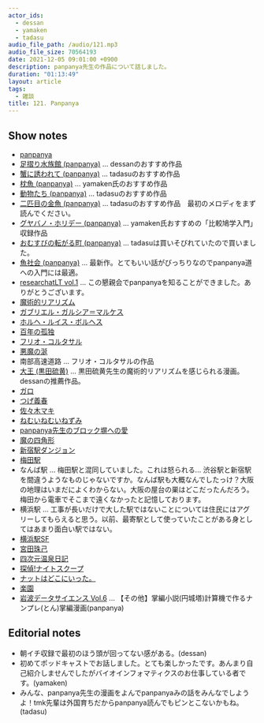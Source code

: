```yaml
---
actor_ids:
  - dessan
  - yamaken
  - tadasu
audio_file_path: /audio/121.mp3
audio_file_size: 70564193
date: 2021-12-05 09:01:00 +0900
description: panpanya先生の作品について話しました。
duration: "01:13:49"
layout: article
tags:
  - 雑談
title: 121. Panpanya
---
```


## Show notes
- [panpanya](https://ja.wikipedia.org/wiki/Panpanya)
- [足摺り水族館 (panpanya)](https://www.amazon.co.jp/dp/4907259026) ... dessanのおすすめ作品
- [蟹に誘われて (panpanya)](https://www.amazon.co.jp/dp/B077D3Z5GY/?tag=researchatf04-22) ... tadasuのおすすめ作品
- [枕魚 (panpanya)](https://www.amazon.co.jp/dp/B077ZMYLYM/?tag=researchatf04-22) ... yamaken氏のおすすめ作品
- [動物たち (panpanya)](https://www.amazon.co.jp/dp/B077ZSMKFF/?tag=researchatf04-22) ... tadasuのおすすめ作品
- [二匹目の金魚 (panpanya)](https://www.amazon.co.jp/dp/B0799FX5GK/?tag=researchatf04-22) ... tadasuのおすすめ作品　最初のメロディをまず読んでください。
- [グヤバノ・ホリデー (panpanya)](https://www.amazon.co.jp/dp/B07N383SMS/?tag=researchatf04-22) ... yamaken氏おすすめの「比較鳩学入門」収録作品
- [おむすびの転がる町 (panpanya)](https://www.amazon.co.jp/dp/B086DPMDPS/?tag=researchatf04-22) ... tadasuは買いそびれていたので買いました。
- [魚社会 (panpanya)](https://www.amazon.co.jp/dp/B097QMGBDF/?tag=researchatf04-22) ... 最新作。とてもいい話がびっちりなのでpanpanya道への入門には最適。
- [researchatLT vol.1](https://www.youtube.com/watch?v=kKLt956ieSM&ab_channel=Researchatfm) ... この懇親会でpanpanyaを知ることができました。ありがとうございます。
- [魔術的リアリズム](https://ja.wikipedia.org/wiki/%E3%83%9E%E3%82%B8%E3%83%83%E3%82%AF%E3%83%AA%E3%82%A2%E3%83%AA%E3%82%BA%E3%83%A0)
- [ガブリエル・ガルシア＝マルケス](https://ja.wikipedia.org/wiki/%E3%82%AC%E3%83%96%E3%83%AA%E3%82%A8%E3%83%AB%E3%83%BB%E3%82%AC%E3%83%AB%E3%82%B7%E3%82%A2%EF%BC%9D%E3%83%9E%E3%83%AB%E3%82%B1%E3%82%B9)
- [ホルヘ・ルイス・ボルヘス](https://ja.wikipedia.org/wiki/%E3%83%9B%E3%83%AB%E3%83%98%E3%83%BB%E3%83%AB%E3%82%A4%E3%82%B9%E3%83%BB%E3%83%9C%E3%83%AB%E3%83%98%E3%82%B9)
- [百年の孤独](https://www.amazon.co.jp/dp/4105090119/?tag=researchatf04-22)
- [フリオ・コルタサル](https://ja.wikipedia.org/wiki/%E3%83%95%E3%83%AA%E3%82%AA%E3%83%BB%E3%82%B3%E3%83%AB%E3%82%BF%E3%82%B5%E3%83%AB)
- [悪魔の涎](https://www.amazon.co.jp/dp/4003279018/?tag=researchatf04-22)
- 南部高速道路 ... フリオ・コルタサルの作品
- [大王 (黒田硫黄)](https://www.amazon.co.jp/dp/B07R72PRQX/?tag=researchatf04-22) ... 黒田硫黄先生の魔術的リアリズムを感じられる漫画。dessanの推薦作品。
- [ガロ](https://ja.wikipedia.org/wiki/%E3%82%AC%E3%83%AD_(%E9%9B%91%E8%AA%8C))
- [つげ義春](https://ja.wikipedia.org/wiki/%E3%81%A4%E3%81%92%E7%BE%A9%E6%98%A5)
- [佐々木マキ](https://ja.wikipedia.org/wiki/%E4%BD%90%E3%80%85%E6%9C%A8%E3%83%9E%E3%82%AD/?tag=researchatf04-22)
- [ねむいねむいねずみ](https://www.amazon.co.jp/dp/B00E9RFN70)
- [panpanya先生のブロック塀への愛](https://f.hatena.ne.jp/panpanya/)
- [魔の四角形](https://www.amazon.co.jp/dp/493861829X/?tag=researchatf04-22)
- [新宿駅ダンジョン](https://nlab.itmedia.co.jp/nl/articles/1403/11/news093.html)
- [梅田駅](https://kansai-sanpo.com/ume-d12/)
- なんば駅 … 梅田駅と混同していました。これは怒られる... 渋谷駅と新宿駅を間違うようなものじゃないですか。なんば駅も大概なんでしたっけ？大阪の地理はいまだによくわからない。大阪の屋台の巣はどこだったんだろう。梅田から電車でそこまで遠くなかったと記憶しております。
- 横浜駅 … 工事が長いだけで大した駅ではないことについては住民にはアグリーしてもらえると思う。以前、最寄駅として使っていたことがある身としてはあまり面白い駅ではない。
- [横浜駅SF](https://www.amazon.co.jp/dp/B01N0SE683/?tag=researchatf04-22)
- [宮田珠己](https://ja.wikipedia.org/wiki/%E5%AE%AE%E7%94%B0%E7%8F%A0%E5%B7%B1)
- [四次元温泉日記](https://www.amazon.co.jp/dp/4480432388/?tag=researchatf04-22)
- [探偵!ナイトスクープ](https://www.asahi.co.jp/knight-scoop/)
- [ナットはどこにいった。](https://twitter.com/researchat_fm/status/1452274353111019527)
- [楽園](https://www.hakusensha.co.jp/rakuen/vol37/)
- [岩波データサイエンス Vol.6](https://www.amazon.co.jp/dp/4000298569/?tag=researchatf04-22) ... 【その他】掌編小説(円城塔)計算機で作るナンプレ(とん)掌編漫画(panpanya)

## Editorial notes
- 朝イチ収録で最初のほう頭が回ってない感がある。(dessan)
- 初めてポッドキャストでお話しました。とても楽しかったです。あんまり自己紹介しませんでしたがバイオインフォマティクスのお仕事している者です。(yamaken)
- みんな、panpanya先生の漫画をよんでpanpanyaみの話をみんなでしようよ！tmk先輩は外国育ちだからpanpanya読んでもピンとこないかもね。(tadasu)



